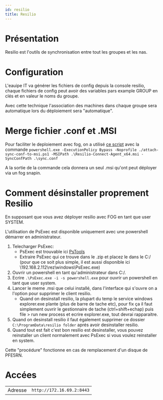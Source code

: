 ```yaml
---
id: resilio
title: Resilio
---
```


# Présentation

Resilio est l'outils de synchronisation entre tout les groupes et les nas.

# Configuration

L'eauipe IT va générer les fichiers de config depuis la console resilio, chaque fichiers de config peut avoir des variables pars example GROUP en clés et en valeur le noms du groupe.

Avec cette technique l'association des machines dans chaque groupe sera automatique lors du déploiement sera "automatique".

# Merge fichier .conf et .MSI

Pour faciliter le deploiement avec fog, on a utilisé [ce script](https://github.com/ArtFXDev/silex_fog_snapin/blob/main/resilio/attach-sync-conf-to-msi.ps1) avec la commande `powershell.exe -ExecutionPolicy Bypass -Noprofile ./attach-sync-conf-to-msi.ps1 -MSIPath .\Resilio-Connect-Agent_x64.msi -SyncConfPath .\sync.conf`

A la sortie de la commande cela donnera un seul .msi qu'ont peut déployer via un fog snapin.

# Comment désinstaller proprement Resilio

En supposant que vous avez déployer resilio avec FOG en tant que user SYSTEM.

L'utilisation de PsExec est disponible uniquement avec une powershell démarrer en administrateur.

1. Telecharger PsExec:
   - PsExec est trouvable ici [PsTools](https://docs.microsoft.com/en-us/sysinternals/downloads/psexec)
   - Extraire PsExec qui ce trouve dans le .zip et placez le dans le C:/ (pour que ce soit plus simple, il est aussi disponible ici \\192.168.2.112\rez\windows\PsExec.exe)
2. Ouvrir un powershell en tant qu'administrateur dans C:/.
3. Ecrire `.\PsExec.exe -i -s powershell.exe` pour ouvrir un powershell en tant que user system.
4. Lancer le meme .msi que celui installé, dans l'interface qui s'ouvre on a l'option pour supprimer le client resilio.
   - Quand on desinstall resilio, la plupart du temp le service windows explorer.exe plante (plus de barre de tache etc), pour fix ça il faut simplement ouvrir le gestionnaire de tache (ctrl+shift+echap) puis file > run new process et ecrire explorer.exe, tout devrai rapparaitre.
5. Quand on desinstall resilio il faut également supprimer ce dossier `C:\ProgramData\resilio folder` aprés avoir desinstaller resilio.
6. Quand tout est fait c'est bon resilio est desinstaller, vous pouvez reinstaller un client normalement avec PsExec si vous voulez reinstaller en system.

Cette "procédure" fonctionne en cas de remplacement d'un disque de PFE5RN.

# Accées

|         |                           |
| ------- | ------------------------- |
| Adresse | `http://172.16.69.2:8443` |
